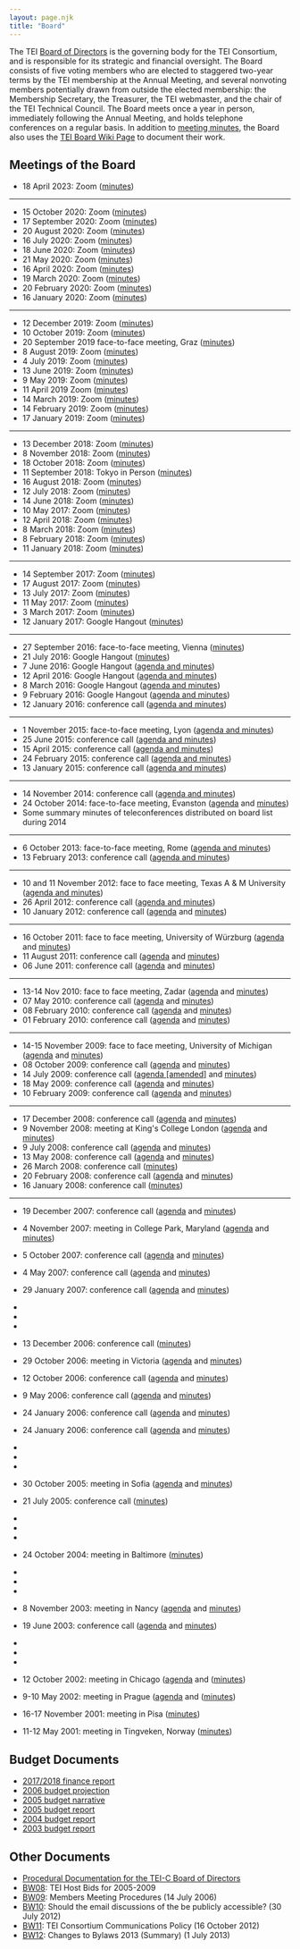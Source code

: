 ```yaml
---
layout: page.njk
title: "Board"
---
```

The TEI [Board of Directors](https://tei-c.org/about/board-of-directors/) is the governing body for the TEI Consortium, and is responsible for its strategic and financial oversight. The Board consists of five voting members who are elected to staggered two-year terms by the TEI membership at the Annual Meeting, and several nonvoting members potentially drawn from outside the elected membership: the Membership Secretary, the Treasurer, the TEI webmaster, and the chair of the TEI Technical Council. The Board meets once a year in person, immediately following the Annual Meeting, and holds telephone conferences on a regular basis. In addition to [meeting minutes](https://www.tei-c.org/Board/ "meeting minutes"), the Board also uses the [TEI Board Wiki Page](https://wiki.tei-c.org/index.php/TEI-C_Board_of_Directors "TEI Board Wiki Page") to document their work.



Meetings of the Board
---------------------

* 18 April 2023: Zoom ([minutes](https://tei-c.org/?page_id=31594&preview=true))

---

* 15 October 2020: Zoom ([minutes](https://tei-c.org/board/tei-c-board-meeting-2020-10-15/))
* 17 September 2020: Zoom ([minutes](https://www.tei-c.org/board/tei-c-board-meeting-2020-09-17))
* 20 August 2020: Zoom ([minutes](https://www.tei-c.org/board/tei-c-board-meeting-2020-08-20))
* 16 July 2020: Zoom ([minutes](https://www.tei-c.org/board/tei-c-board-meeting-2020-07-16))
* 18 June 2020: Zoom ([minutes](https://www.tei-c.org/board/tei-c-board-meeting-2020-06-18))
* 21 May 2020: Zoom ([minutes](https://www.tei-c.org/board/board-tei-c-board-meeting-2020-05-21))
* 16 April 2020: Zoom ([minutes](https://www.tei-c.org/board/board-tei-c-board-meeting-2020-04-16/))
* 19 March 2020: Zoom ([minutes](https://www.tei-c.org/board/tei-c-board-meeting-2020-03-19/))
* 20 February 2020: Zoom ([minutes](https://www.tei-c.org/board/tei-c-board-meeting-2020-02-20/))
* 16 January 2020: Zoom ([minutes](https://www.tei-c.org/board/tei-c-board-meeting-2020-01-16/))

---

* 12 December 2019: Zoom ([minutes](https://www.tei-c.org/board/board-tei-c-board-meeting-2019-12-12/))
* 10 October 2019: Zoom ([minutes](https://www.tei-c.org/board/board-tei-c-board-meeting-2019-10-10/))
* 20 September 2019 face-to-face meeting, Graz ([minutes](https://www.tei-c.org/board/board-tei-c-face-to-face-board-meeting-2019-09-20/))
* 8 August 2019: Zoom ([minutes](https://www.tei-c.org/board/board-tei-c-board-meeting-2019-08-08/))
* 4 July 2019: Zoom ([minutes](https://www.tei-c.org/board/tei-c-board-meeting-2019-07-04/))
* 13 June 2019: Zoom ([minutes](https://www.tei-c.org/board/board-tei-c-board-meeting-2019-06-13/))
* 9 May 2019: Zoom ([minutes](https://www.tei-c.org/board/board-tei-c-board-meeting-2019-05-09/))
* 11 April 2019 Zoom ([minutes](https://www.tei-c.org/board/board-tei-c-board-meeting-2019-04-11/))
* 14 March 2019: Zoom ([minutes](https://www.tei-c.org/board/board-tei-c-board-meeting-2019-03-14/))
* 14 February 2019: Zoom ([minutes](https://www.tei-c.org/board/board-tei-c-board-meeting-2019-02-14/))
* 17 January 2019: Zoom ([minutes](https://www.tei-c.org/board/board-tei-c-board-meeting-2019-01-17/))

---

* 13 December 2018: Zoom ([minutes](https://www.tei-c.org/board/tei-c-board-meeting-2018-12-18/))
* 8 November 2018: Zoom ([minutes](https://www.tei-c.org/board/tei-c-board-meeting-2018-11-8/))
* 18 October 2018: Zoom ([minutes](https://www.tei-c.org/board/tei-c-board-meeting-2018-10-18))
* 11 September 2018: Tokyo in Person ([minutes](https://www.tei-c.org/board/tei-c-board-meeting-2018-09-11/))
* 16 August 2018: Zoom ([minutes](https://www.tei-c.org/board/tei-c-board-meeting-2018-08-16/))
* 12 July 2018: Zoom ([minutes](https://www.tei-c.org/board/tei-c-board-meeting-2018-07-12/))
* 14 June 2018: Zoom ([minutes](https://www.tei-c.org/board/tei-c-board-meeting-2018-06-14/))
* 10 May 2017: Zoom ([minutes](https://www.tei-c.org/board/tei-c-board-minutes-2018-05-10/))
* 12 April 2018: Zoom ([minutes](https://www.tei-c.org/board/tei-c-board-meeting-2018-04-12/))
* 8 March 2018: Zoom ([minutes](https://www.tei-c.org/board/tei-c-board-meeting-2018-03-08/))
* 8 February 2018: Zoom ([minutes](https://www.tei-c.org/board/tei-c-board-meeting-2018-02-08/))
* 11 January 2018: Zoom ([minutes](https://www.tei-c.org/board/tei-c-board-meeting-minutes-2018-01-11/))

---

* 14 September 2017: Zoom ([minutes](https://www.tei-c.org/board/tei-c-board-meeting-minutes-2017-09-14/))
* 17 August 2017: Zoom ([minutes](https://www.tei-c.org/board/tei-c-board-meeting-minutes-2017-08-17/))
* 13 July 2017: Zoom ([minutes](https://www.tei-c.org/board/tei-c-board-meeting-minutes-2017-07-13/))
* 11 May 2017: Zoom ([minutes](https://www.tei-c.org/board/tei-c-board-minutes-2017-05-11/))
* 3 March 2017: Zoom ([minutes](https://www.tei-c.org/board/tei-board-minutes-google-hangout-3-march-2017/))
* 12 January 2017: Google Hangout ([minutes](https://www.tei-c.org/board/tei-board-minutes-google-hangout-12-january-2017/))

---

* 27 September 2016: face-to-face meeting, Vienna ([minutes](https://www.tei-c.org/board/tei-board-meeting-in-person-meeting-2016-09-27/))
* 21 July 2016: Google Hangout ([minutes](https://www.tei-c.org/board/tei-board-minutes-google-hangout-21-july-2016/))
* 7 June 2016: Google Hangout ([agenda and minutes](https://www.tei-c.org/board/tei-board-minutes-google-hangout-07-june-2016/))
* 12 April 2016: Google Hangout ([agenda and minutes](/board/bm64.xml))
* 8 March 2016: Google Hangout ([agenda and minutes](/board/bm63.xml))
* 9 February 2016: Google Hangout ([agenda and minutes](/board/bm62.xml))
* 12 January 2016: conference call ([agenda and minutes](/board/bm61.xml))

---

* 1 November 2015: face-to-face meeting, Lyon ([agenda and minutes](/board/bm60.xml))
* 25 June 2015: conference call ([agenda and minutes](/board/bm59.xml))
* 15 April 2015: conference call ([agenda and minutes](/board/bm58.xml))
* 24 February 2015: conference call ([agenda and minutes](/board/bm57.xml))
* 13 January 2015: conference call ([agenda and minutes](/board/bm56.xml))

---

* 14 November 2014: conference call ([agenda and minutes](/board/bm55.xml))
* 24 October 2014: face-to-face meeting, Evanston ([agenda](/Membership/Meetings/2014/mm72.xml) and [minutes](/board/bm54.xml))
* Some summary minutes of teleconferences distributed on board list during 2014

---

* 6 October 2013: face-to-face meeting, Rome ([agenda and minutes](/board/bm48.xml))
* 13 February 2013: conference call ([agenda and minutes](/board/bm47.xml))

---

* 10 and 11 November 2012: face to face meeting, Texas A & M University ([agenda and minutes](/board/bm46.xml))
* 26 April 2012: conference call ([agenda and minutes](/board/bm45.xml))
* 10 January 2012: conference call ([agenda](/board/bm44a.xml) and [minutes](/board/bm44.xml))

---

* 16 October 2011: face to face meeting, University of Würzburg ([agenda](/board/bm43a.xml) and [minutes](/board/bm43.xml))
* 11 August 2011: conference call ([agenda](/board/bm42a.xml) and [minutes](/board/bm42.xml))
* 06 June 2011: conference call ([agenda](/board/bm41a.xml) and [minutes](/board/bm41.xml))

---

* 13-14 Nov 2010: face to face meeting, Zadar ([agenda](/board/bm40a.xml) and [minutes](/board/bm40.xml))
* 07 May 2010: conference call ([agenda](/board/bm39a.xml) and [minutes](/board/bm39.xml))
* 08 February 2010: conference call ([agenda](/board/bm38a.xml) and [minutes](/board/bm38.xml))
* 01 February 2010: conference call ([agenda](/board/bm37a.xml) and [minutes](/board/bm37.xml))

---

* 14-15 November 2009: face to face meeting, University of Michigan ([agenda](/board/bm36a.xml) and [minutes](/board/bm36.xml))
* 08 October 2009: conference call ([agenda](/board/bm35a.xml) and [minutes](/board/bm35.xml))
* 14 July 2009: conference call ([agenda [amended]](/board/bm34a.xml) and [minutes](/board/bm34.xml))
* 18 May 2009: conference call ([agenda](/board/bm33a.xml) and [minutes](/board/bm33.xml))
* 10 February 2009: conference call ([agenda](/board/bm32a.xml) and [minutes](/board/bm32.xml))

---

* 17 December 2008: conference call ([agenda](/board/bm31a.xml) and [minutes](/board/bm31.xml))
* 9 November 2008: meeting at King's College London ([agenda](/board/bm30a.xml) and [minutes](/board/bm30.xml))
* 9 July 2008: conference call ([agenda](/board/bm29a.xml) and [minutes](/board/bm29.xml))
* 13 May 2008: conference call ([agenda](/board/bm28a.xml) and [minutes](/board/bm28.xml))
* 26 March 2008: conference call ([minutes](/board/bm27.xml))
* 20 February 2008: conference call ([agenda](/board/bm26a.xml) and [minutes](/board/bm26.xml))
* 16 January 2008: conference call ([minutes](/board/bm25.xml))

---

* 19 December 2007: conference call ([agenda](/board/bm24a.xml) and [minutes](/board/bm24.xml))
* 4 November 2007: meeting in College Park, Maryland ([agenda](/board/bm23a.xml) and [minutes](/board/bm23.xml))
* 5 October 2007: conference call ([agenda](/board/bm22a.xml) and [minutes](/board/bm22.xml))
* 4 May 2007: conference call ([agenda](/board/bm21a.xml) and [minutes](/board/bm21.xml))
* 29 January 2007: conference call ([agenda](/board/bm20a.xml) and [minutes](/board/bm20.xml))
* 
* 
* 
* 13 December 2006: conference call ([minutes](/board/bm19.xml))
* 29 October 2006: meeting in Victoria ([agenda](/board/bm18a.xml) and [minutes](/board/bm18.xml))
* 12 October 2006: conference call ([agenda](/board/bm17a.xml) and [minutes](/board/bm17.xml))
* 9 May 2006: conference call ([agenda](/board/bm16a.xml) and [minutes](/board/bm16.xml))
* 24 January 2006: conference call ([agenda](/board/bm15a.xml) and [minutes](/board/bm15.xml))
* 24 January 2006: conference call ([agenda](/board/bm15a.xml) and [minutes](/board/bm15.xml))
* 
* 
* 
* 30 October 2005: meeting in Sofia ([agenda](/board/bm14a.xml) and [minutes](/board/bm14.xml))
* 21 July 2005: conference call ([minutes](/board/bm13.xml))
* 
* 
* 
* 24 October 2004: meeting in Baltimore ([minutes](/board/bm12.xml))
* 
* 
* 
* 8 November 2003: meeting in Nancy ([agenda](/board/bm11a.xml) and [minutes](/board/bm11.xml))
* 19 June 2003: conference call ([agenda](/board/bm09.xml) and [minutes](/board/bm10.xml))
* 
* 
* 
* 12 October 2002: meeting in Chicago ([agenda](/board/bm07.xml) and ([minutes](/board/bm08.xml))
* 9-10 May 2002: meeting in Prague ([agenda](/board/bm03a.xml) and ([minutes](/board/bm06.xml))



* 16-17 November 2001: meeting in Pisa ([minutes](https://www.tei-c.org/board/text-encoding-intiative-consortium-minutes-of-the-board-of-directors-meeting-saturday-november-17-2001-grand-hotel-duomo-pisa-italy/))
* 11-12 May 2001: meeting in Tingveken, Norway ([minutes](/board/bm01.xml))





Budget Documents
----------------


* [2017/2018 finance report](https://www.tei-c.org/wp-content/uploads/2018/12/Finance-Report-2017_18.pdf)
* [2006 budget projection](https://www.tei-c.org/wp-content/uploads/2017/01/2006budgetproj.pdf)
* [2005 budget narrative](https://www.tei-c.org/wp-content/uploads/2017/01/2005budgetnarr.pdf)
* [2005 budget report](https://www.tei-c.org/wp-content/uploads/2017/01/2005budget.pdf)
* [2004 budget report](https://www.tei-c.org/wp-content/uploads/2017/01/budget_2004.pdf)
* [2003 budget report](https://www.tei-c.org/wp-content/uploads/2017/01/budget_2003.pdf)




Other Documents
---------------


* [Procedural Documentation for the TEI-C Board of Directors](https://tei-c.org/board/tei-consortium-procedures-customs-and-practices/)
* [BW08](/board/bw08.xml): TEI Host Bids for 2005-2009
* [BW09](/board/bw09.xml): Members Meeting Procedures (14 July 2006)
* [BW10](/board/bw10.xml): Should the email discussions of the be publicly accessible? (30 July 2012)
* [BW11](/board/bw11.xml): TEI Consortium Communications Policy (16 October 2012)
* [BW12](/board/bw12.xml): Changes to Bylaws 2013 (Summary) (1 July 2013)


